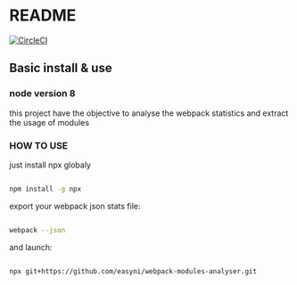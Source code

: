 # README

[![CircleCI](https://circleci.com/gh/easyni/test-automate-jest-enzyme/tree/master.svg?style=svg)](https://circleci.com/gh/easyni/test-automate-jest-enzyme/tree/master)

## Basic install & use
### node version 8

this project have the objective to analyse the webpack statistics and extract the usage of modules

### HOW TO USE

just install npx globaly

 
```bash 

npm install -g npx

```

export your webpack json stats file: 
 
```bash 

webpack --json

```


and launch: 
 
```bash 

npx git+https://github.com/easyni/webpack-modules-analyser.git

```
